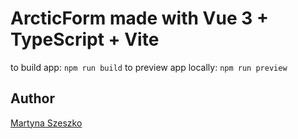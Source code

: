 # ArcticForm made with Vue 3 + TypeScript + Vite

to build app: `npm run build`
to preview app locally: `npm run preview`

## Author
[Martyna Szeszko](https://github.com/martyna007)
